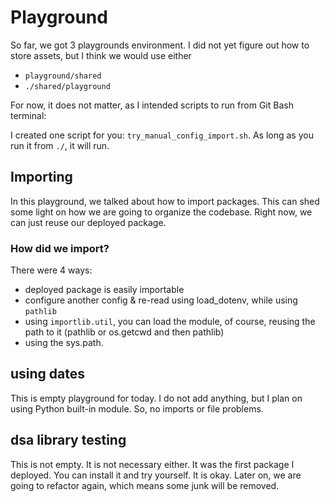 # Playground

So far, we got 3 playgrounds environment. I did not yet figure out how to store assets, but I think we would use either 

- `playground/shared`
- `./shared/playground` 

For now, it does not matter, as I intended scripts to run from Git Bash terminal:

I created one script for you: `try_manual_config_import.sh`. As long as you run it from `./`, it will run.

## Importing

In this playground, we talked about how to import packages. This can shed some light on how we are going to
organize the codebase. Right now, we can just reuse our deployed package. 

### How did we import?

There were 4 ways:

- deployed package is easily importable
- configure another config & re-read using load_dotenv, while using `pathlib`
- using `importlib.util`, you can load the module, of course, reusing the path to it (pathlib or os.getcwd and then pathlib)
- using the sys.path.

## using dates

This is empty playground for today. I do not add anything, but I plan on using Python built-in module. So, no imports or file problems.

## dsa library testing

This is not empty. It is not necessary either. It was the first package I deployed. You can install it and try yourself. It is okay. Later on,
we are going to refactor again, which means some junk will be removed.

